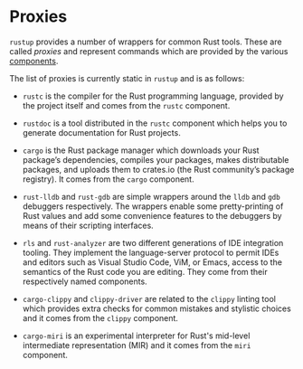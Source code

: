 # Proxies

`rustup` provides a number of wrappers for common Rust tools.
These are called _proxies_ and represent commands which are
provided by the various [components][].

The list of proxies is currently static in `rustup` and is as follows:

[components]: concepts/components.html

- `rustc` is the compiler for the Rust programming language, provided by the project itself and comes from the `rustc` component.

- `rustdoc` is a tool distributed in the `rustc` component which helps you to generate documentation for Rust projects.

- `cargo` is the Rust package manager which downloads your Rust package’s dependencies, compiles your packages, makes distributable packages, and uploads them to crates.io (the Rust community’s package registry). It comes from the `cargo` component.

- `rust-lldb` and `rust-gdb` are simple wrappers around the `lldb` and `gdb` debuggers respectively. The wrappers enable some pretty-printing of Rust values and add some convenience features to the debuggers by means of their scripting interfaces.

- `rls` and `rust-analyzer` are two different generations of IDE integration tooling. They implement the language-server protocol to permit IDEs and editors such as Visual Studio Code, ViM, or Emacs, access to the semantics of the Rust code you are editing. They come from their respectively named components.

- `cargo-clippy` and `clippy-driver` are related to the `clippy` linting tool which provides extra checks for common mistakes and stylistic choices and it comes from the `clippy` component.

- `cargo-miri` is an experimental interpreter for Rust's mid-level intermediate representation (MIR) and it comes from the `miri` component.
